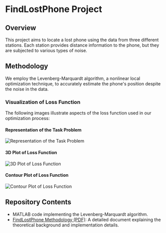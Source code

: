# FindLostPhone Project

## Overview
This project aims to locate a lost phone using the data from three different stations. Each station provides distance information to the phone, but they are subjected to various types of noise. 

## Methodology
We employ the Levenberg-Marquardt algorithm, a nonlinear local optimization technique, to accurately estimate the phone's position despite the noise in the data.

### Visualization of Loss Function
The following images illustrate aspects of the loss function used in our optimization process:

#### Representation of the Task Problem
![Representation of the Task Problem](docs/circles.png)

#### 3D Plot of Loss Function
![3D Plot of Loss Function](docs/3d_plot.png)

#### Contour Plot of Loss Function
![Contour Plot of Loss Function](docs/countor_plot.png)


## Repository Contents
- MATLAB code implementing the Levenberg-Marquardt algorithm.
- [FindLostPhone Methodology (PDF)](FindLostPhone.pdf): A detailed document explaining the theoretical background and implementation details.
